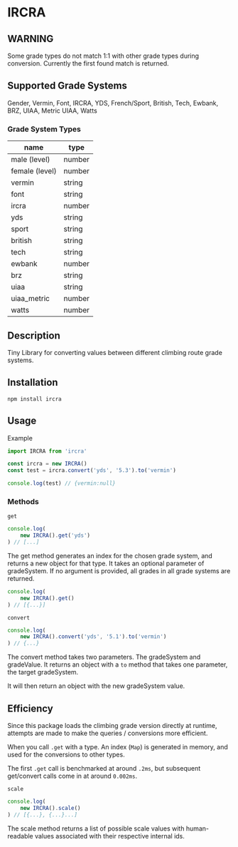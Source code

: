 # IRCRA

## WARNING

Some grade types do not match 1:1 with other grade types during conversion. Currently the first found match is returned.

## Supported Grade Systems

Gender, Vermin, Font, IRCRA, YDS, French/Sport, British, Tech, Ewbank, BRZ, UIAA, Metric UIAA, Watts

### Grade System Types

|name|type|
|----|----|
|male (level)|number|
|female (level)|number|
|vermin|string|
|font|string|
|ircra|number|
|yds|string|
|sport|string|
|british|string|
|tech|string|
|ewbank|number|
|brz|string|
|uiaa|string|
uiaa_metric|number|
watts|number

## Description
Tiny Library for converting values between different climbing route grade systems.

## Installation

`npm install ircra`

## Usage

Example

```js
import IRCRA from 'ircra'

const ircra = new IRCRA()
const test = ircra.convert('yds', '5.3').to('vermin')

console.log(test) // {vermin:null}
```

### Methods

`get`

```js
console.log(
    new IRCRA().get('yds')
) // [...]
```

The get method generates an index for the chosen grade system, and returns a new object for that type. It takes an optional parameter of gradeSystem. If no argument is provided, all grades in all grade systems are returned.

```js
console.log(
    new IRCRA().get()
) // [{...}]
```

`convert`

```js
console.log(
    new IRCRA().convert('yds', '5.1').to('vermin')
) // {...}
```

The convert method takes two parameters. The gradeSystem and gradeValue. It returns an object with a `to` method that takes one parameter, the target gradeSystem.

It will then return an object with the new gradeSystem value.

## Efficiency

Since this package loads the climbing grade version directly at runtime, attempts are made to make the queries / conversions more efficient.

When you call `.get` with a type. An index (`Map`) is generated in memory, and used for the conversions to other types.

The first `.get` call is benchmarked at around `.2ms`, but subsequent get/convert calls come in at around `0.002ms`.

`scale`

```js
console.log(
    new IRCRA().scale()
) // [{...}, {...}...]
```

The scale method returns a list of possible scale values with human-readable values associated with their respective internal ids.

